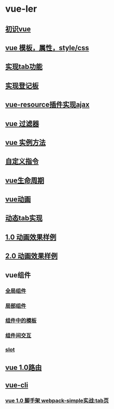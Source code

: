 # vue-ler
## [初识vue](init.md)
## [vue 模板，属性，style/css](template.md)
## [实现tab功能](tab.md)
## [实现登记板](test.md)
## [vue-resource插件实现ajax](vue_resource.md)
## [vue 过滤器](filter.md)
## [vue 实例方法](vue_method.md)
## [自定义指令](custom_order.md)
## [vue生命周期](lifecycle.md)
## [vue动画](animation.md)
## [动态tab实现](tab2.md)
## [1.0 动画效果样例](component_1.0.md)
## [2.0 动画效果样例](component_2.0.md)
## vue组件
### [全局组件](globle_component.md)
### [局部组件](local_component.md)
### [组件中的模板](component_template.md)
### [组件间交互](component_comunicate.md)
### [slot](slot.md)
## [vue 1.0路由](vue1.0router.md)
## [vue-cli](vuecli.md)
### [vue 1.0 脚手架 webpack-simple实战:tab页](vue-1.0-webpack-simple.md)
